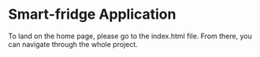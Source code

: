 # Smart-fridge Application

To land on the home page, please go to the index.html file. From there, you can navigate through the whole project.
